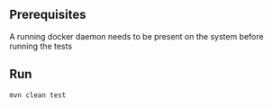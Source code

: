 ## Prerequisites

A running docker daemon needs to be present on the system before running the tests

## Run

```bash
mvn clean test
```